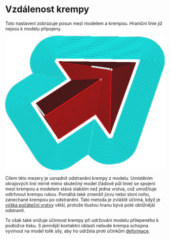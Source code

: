 Vzdálenost krempy
====
Toto nastavení zobrazuje posun mezi modelem a krempou. Hraniční linie již nejsou k modelu připojeny.

![Krempa udržuje určitou vzdálenost od modelu](../../../articles/images/brim_gap.png)

Cílem této mezery je usnadnit odstranění krempy z modelu. Umístěním okrajových linií mírně mimo skutečný model (řádově půl linie) se spojení mezi krempou a modelem stává slabším než jedna vrstva, což umožňuje odtrhnout krempu rukou. Pomáhá také zmenšit jizvu nebo sloní nohu, zanechané krempou po odstranění. Tato metoda je zvláště účinná, když je [výška počáteční vrstvy](../resolution/layer_height_0.md) větší, protože tlustou hranu bývá poté obtížnější odstranit.

To však také snižuje účinnost krempy při udržování modelu přilepeného k podložce tisku. S jemnější kontaktní oblastí nebude krempa schopna vyvinout na model tolik síly, aby ho udržela proti účinkům [deformace](../troubleshooting/warping.md).